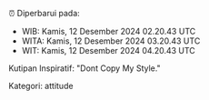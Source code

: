 ⏰ Diperbarui pada:
- WIB: Kamis, 12 Desember 2024 02.20.43 UTC
- WITA: Kamis, 12 Desember 2024 03.20.43 UTC
- WIT: Kamis, 12 Desember 2024 04.20.43 UTC

Kutipan Inspiratif:
"Dont Copy My Style."


Kategori: attitude

